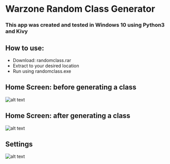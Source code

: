 # Warzone Random Class Generator
### This app was created and tested in Windows 10 using Python3 and Kivy

## How to use:
- Download: randomclass.rar
- Extract to your desired location
- Run using randomclass.exe

## Home Screen: before generating a class
 ![alt text](https://github.com/HexRoy/Warzone-Random-Class-Generator/tree/master/assets/before.png)
## Home Screen: after generating a class
 ![alt text](https://github.com/HexRoy/Warzone-Random-Class-Generator/tree/master/assets/after.png)
## Settings
 ![alt text](https://github.com/HexRoy/Warzone-Random-Class-Generator/tree/master/assets/settings.png)